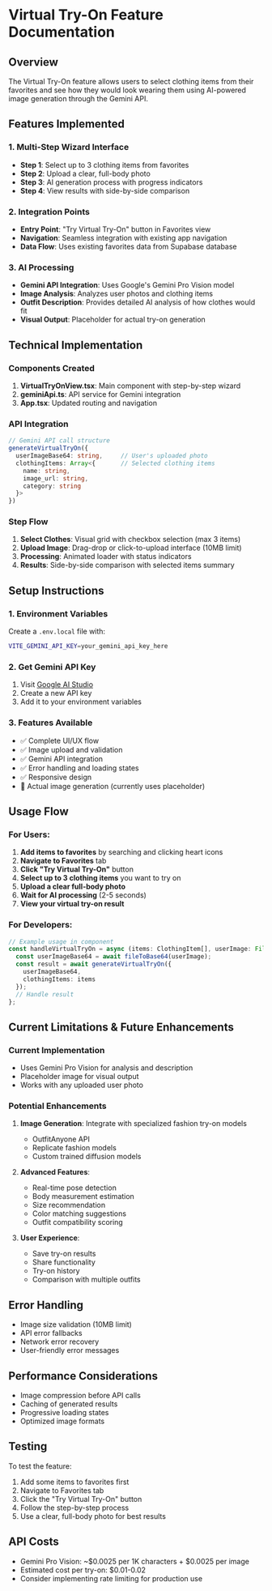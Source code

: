 # Virtual Try-On Feature Documentation

## Overview
The Virtual Try-On feature allows users to select clothing items from their favorites and see how they would look wearing them using AI-powered image generation through the Gemini API.

## Features Implemented

### 1. **Multi-Step Wizard Interface**
- **Step 1**: Select up to 3 clothing items from favorites
- **Step 2**: Upload a clear, full-body photo
- **Step 3**: AI generation process with progress indicators
- **Step 4**: View results with side-by-side comparison

### 2. **Integration Points**
- **Entry Point**: "Try Virtual Try-On" button in Favorites view
- **Navigation**: Seamless integration with existing app navigation
- **Data Flow**: Uses existing favorites data from Supabase database

### 3. **AI Processing**
- **Gemini API Integration**: Uses Google's Gemini Pro Vision model
- **Image Analysis**: Analyzes user photos and clothing items
- **Outfit Description**: Provides detailed AI analysis of how clothes would fit
- **Visual Output**: Placeholder for actual try-on generation

## Technical Implementation

### Components Created
1. **VirtualTryOnView.tsx**: Main component with step-by-step wizard
2. **geminiApi.ts**: API service for Gemini integration
3. **App.tsx**: Updated routing and navigation

### API Integration
```typescript
// Gemini API call structure
generateVirtualTryOn({
  userImageBase64: string,     // User's uploaded photo
  clothingItems: Array<{       // Selected clothing items
    name: string,
    image_url: string,
    category: string
  }>
})
```

### Step Flow
1. **Select Clothes**: Visual grid with checkbox selection (max 3 items)
2. **Upload Image**: Drag-drop or click-to-upload interface (10MB limit)
3. **Processing**: Animated loader with status indicators
4. **Results**: Side-by-side comparison with selected items summary

## Setup Instructions

### 1. Environment Variables
Create a `.env.local` file with:
```bash
VITE_GEMINI_API_KEY=your_gemini_api_key_here
```

### 2. Get Gemini API Key
1. Visit [Google AI Studio](https://makersuite.google.com/app/apikey)
2. Create a new API key
3. Add it to your environment variables

### 3. Features Available
- ✅ Complete UI/UX flow
- ✅ Image upload and validation
- ✅ Gemini API integration
- ✅ Error handling and loading states
- ✅ Responsive design
- 🔄 Actual image generation (currently uses placeholder)

## Usage Flow

### For Users:
1. **Add items to favorites** by searching and clicking heart icons
2. **Navigate to Favorites** tab
3. **Click "Try Virtual Try-On"** button
4. **Select up to 3 clothing items** you want to try on
5. **Upload a clear full-body photo**
6. **Wait for AI processing** (2-5 seconds)
7. **View your virtual try-on result**

### For Developers:
```typescript
// Example usage in component
const handleVirtualTryOn = async (items: ClothingItem[], userImage: File) => {
  const userImageBase64 = await fileToBase64(userImage);
  const result = await generateVirtualTryOn({
    userImageBase64,
    clothingItems: items
  });
  // Handle result
};
```

## Current Limitations & Future Enhancements

### Current Implementation
- Uses Gemini Pro Vision for analysis and description
- Placeholder image for visual output
- Works with any uploaded user photo

### Potential Enhancements
1. **Image Generation**: Integrate with specialized fashion try-on models
   - OutfitAnyone API
   - Replicate fashion models
   - Custom trained diffusion models

2. **Advanced Features**:
   - Real-time pose detection
   - Body measurement estimation
   - Size recommendation
   - Color matching suggestions
   - Outfit compatibility scoring

3. **User Experience**:
   - Save try-on results
   - Share functionality
   - Try-on history
   - Comparison with multiple outfits

## Error Handling
- Image size validation (10MB limit)
- API error fallbacks
- Network error recovery
- User-friendly error messages

## Performance Considerations
- Image compression before API calls
- Caching of generated results
- Progressive loading states
- Optimized image formats

## Testing
To test the feature:
1. Add some items to favorites first
2. Navigate to Favorites tab
3. Click the "Try Virtual Try-On" button
4. Follow the step-by-step process
5. Use a clear, full-body photo for best results

## API Costs
- Gemini Pro Vision: ~$0.0025 per 1K characters + $0.0025 per image
- Estimated cost per try-on: $0.01-0.02
- Consider implementing rate limiting for production use